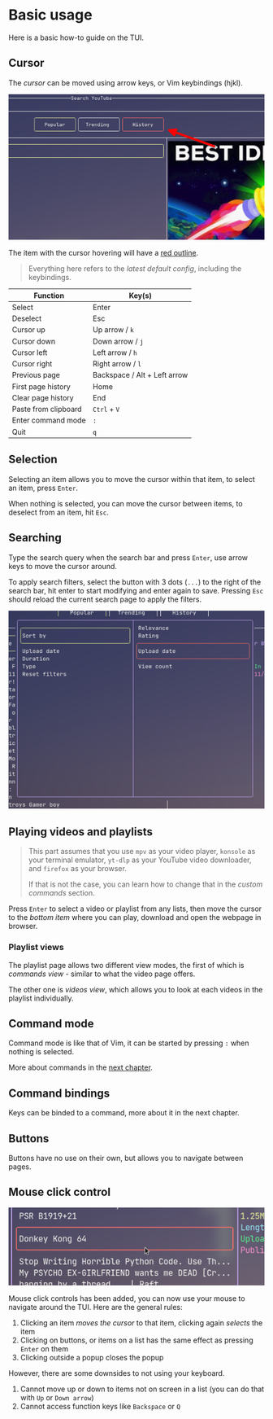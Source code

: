 # Basic usage

Here is a basic how-to guide on the TUI.

## Cursor

The *cursor* can be moved using arrow keys, or Vim keybindings (hjkl).

![](./images/cursor-showcasae.png)

The item with the cursor hovering will have a <u>red outline</u>.

> Everything here refers to the *latest default config*, including the keybindings.

|Function|Key(s)|
|---|---|
|Select|Enter|
|Deselect|Esc|
|Cursor up|Up arrow / `k`|
|Cursor down|Down arrow / `j`|
|Cursor left|Left arrow / `h`|
|Cursor right|Right arrow / `l`|
|Previous page|Backspace / Alt + Left arrow|
|First page history|Home|
|Clear page history|End|
|Paste from clipboard|`Ctrl` + `V`|
|Enter command mode|`:`|
|Quit|`q`|

## Selection

Selecting an item allows you to move the cursor within that item, to select an item, press `Enter`.

When nothing is selected, you can move the cursor between items, to deselect from an item, hit `Esc`.

## Searching

Type the search query when the search bar and press `Enter`, use arrow keys to move the cursor around.

To apply search filters, select the button with 3 dots (`...`) to the right of the search bar, hit enter to start modifying and enter again to save. Pressing `Esc` should reload the current search page to apply the filters.

![](./images/search-filters-showcase.png)

## Playing videos and playlists

> This part assumes that you use `mpv` as your video player, `konsole` as your terminal emulator, `yt-dlp` as your YouTube video downloader, and `firefox` as your browser.
> 
> If that is not the case, you can learn how to change that in the *custom commands* section.

Press `Enter` to select a video or playlist from any lists, then move the cursor to the *bottom item* where you can play, download and open the webpage in browser.

### Playlist views

The playlist page allows two different view modes, the first of which is *commands view* - similar to what the video page offers.

The other one is *videos view*, which allows you to look at each videos in the playlist individually.

## Command mode

Command mode is like that of Vim, it can be started by pressing `:` when nothing is selected.

More about commands in the [next chapter](commands.md).

## Command bindings

Keys can be binded to a command, more about it in the next chapter.

## Buttons

Buttons have no use on their own, but allows you to navigate between pages.

## Mouse click control

![](./images/mouse-showcase.png)

Mouse click controls has been added, you can now use your mouse to navigate around the TUI. Here are the general rules:

1. Clicking an item *moves the cursor* to that item, clicking again *selects* the item
2. Clicking on buttons, or items on a list has the same effect as pressing `Enter` on them
3. Clicking outside a popup closes the popup

However, there are some downsides to not using your keyboard.

1. Cannot move up or down to items not on screen in a list (you can do that with `Up` or `Down arrow`)
2. Cannot access function keys like `Backspace` or `Q`
